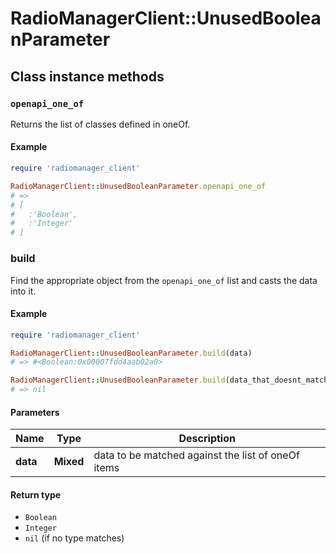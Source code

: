 # RadioManagerClient::UnusedBooleanParameter

## Class instance methods

### `openapi_one_of`

Returns the list of classes defined in oneOf.

#### Example

```ruby
require 'radiomanager_client'

RadioManagerClient::UnusedBooleanParameter.openapi_one_of
# =>
# [
#   :'Boolean',
#   :'Integer'
# ]
```

### build

Find the appropriate object from the `openapi_one_of` list and casts the data into it.

#### Example

```ruby
require 'radiomanager_client'

RadioManagerClient::UnusedBooleanParameter.build(data)
# => #<Boolean:0x00007fdd4aab02a0>

RadioManagerClient::UnusedBooleanParameter.build(data_that_doesnt_match)
# => nil
```

#### Parameters

| Name | Type | Description |
| ---- | ---- | ----------- |
| **data** | **Mixed** | data to be matched against the list of oneOf items |

#### Return type

- `Boolean`
- `Integer`
- `nil` (if no type matches)

